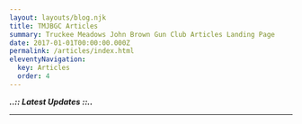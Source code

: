 ```yaml
---
layout: layouts/blog.njk
title: TMJBGC Articles
summary: Truckee Meadows John Brown Gun Club Articles Landing Page
date: 2017-01-01T00:00:00.000Z
permalink: /articles/index.html
eleventyNavigation:
  key: Articles
  order: 4
---
```

***..:: Latest  Updates ::..***

<hr class="border-b-2 border-gray-900 w-48 mb-4" />
